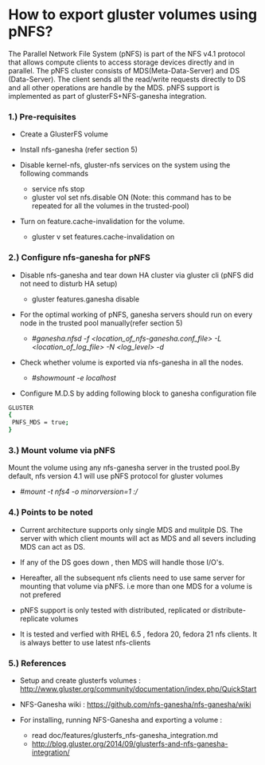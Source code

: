 # How to export gluster volumes using pNFS?

The Parallel Network File System (pNFS) is part of the NFS v4.1 protocol that
allows compute clients to access storage devices directly and in parallel.
The pNFS cluster consists of MDS(Meta-Data-Server) and DS (Data-Server).
The client sends all the read/write requests directly to DS and all other
operations are handle by the MDS. pNFS support is implemented as part of
glusterFS+NFS-ganesha integration.

### 1.) Pre-requisites

  - Create a GlusterFS volume

  - Install nfs-ganesha (refer section 5)

  - Disable kernel-nfs, gluster-nfs services on the system using the following commands
       - service nfs stop
       - gluster vol set <volname> nfs.disable ON (Note: this command has to be repeated for all the volumes in the trusted-pool)

  - Turn on feature.cache-invalidation for the volume.
       - gluster v set <volname> features.cache-invalidation on

### 2.) Configure nfs-ganesha for pNFS

  - Disable nfs-ganesha and tear down HA cluster via gluster cli (pNFS did not need to disturb HA setup)
       - gluster features.ganesha disable

  - For the optimal working of pNFS, ganesha servers should run on every node in the trusted pool manually(refer section 5)
       - *#ganesha.nfsd -f <location_of_nfs-ganesha.conf_file> -L <location_of_log_file> -N <log_level> -d*

  - Check whether volume is exported via nfs-ganesha in all the nodes.
       - *#showmount -e localhost* 

  - Configure M.D.S by adding following block to ganesha configuration file
```sh    
GLUSTER
{
 PNFS_MDS = true;
}
```


### 3.) Mount volume via pNFS

Mount the volume using any nfs-ganesha server in the trusted pool.By default, nfs version 4.1 will use pNFS protocol for gluster volumes
   - *#mount -t nfs4 -o minorversion=1 <ip of server>:/<volume name> <mount path>*

### 4.) Points to be noted

   - Current architecture supports only single MDS and mulitple DS. The server with which client mounts will act as MDS and all severs including MDS can act as DS.

   - If any of the DS goes down , then MDS will handle those I/O's.

   - Hereafter, all the subsequent nfs clients need to use same server for mounting that volume via pNFS. i.e more than one MDS for a volume is not prefered

   - pNFS support is only tested with distributed, replicated or distribute-replicate volumes

   - It is tested and verfied with RHEL 6.5 , fedora 20, fedora 21 nfs clients. It is always better to use latest nfs-clients

### 5.) References

   - Setup and create glusterfs volumes : http://www.gluster.org/community/documentation/index.php/QuickStart

   - NFS-Ganesha wiki : https://github.com/nfs-ganesha/nfs-ganesha/wiki

   - For installing, running NFS-Ganesha and exporting a volume :
      - read doc/features/glusterfs_nfs-ganesha_integration.md
      - http://blog.gluster.org/2014/09/glusterfs-and-nfs-ganesha-integration/
